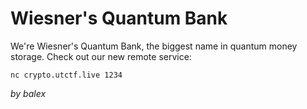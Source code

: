 # Wiesner's Quantum Bank

We're Wiesner's Quantum Bank, the biggest name in quantum money storage. Check out our new remote service:

```
nc crypto.utctf.live 1234
```

_by balex_
